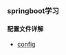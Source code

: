 ### springboot学习
#### 配置文件详解
   - [config](https://github.com/javafanslz/springbootfocus/blob/master/config.md)
   

